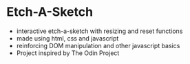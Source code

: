 # Etch-A-Sketch
- interactive etch-a-sketch with resizing and reset functions
- made using html, css and javascript
- reinforcing DOM manipulation and other javascript basics
- Project inspired by The Odin Project
